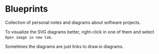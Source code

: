 # Blueprints

Collection of personal notes and diagrams about software projects.

To visualize the SVG diagrams better, right-click in one of them and select `Open image in new tab`.

Sometimes the diagrams are just links to draw.io diagrams.
